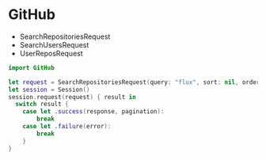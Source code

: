 # GitHub

- SearchRepositoriesRequest
- SearchUsersRequest
- UserReposRequest

```swift
import GitHub

let request = SearchRepositoriesRequest(query: "flux", sort: nil, order: nil, page: nil, perPage: nil)
let session = Session()
session.request(request) { result in
  switch result {
    case let .success(response, pagination):
        break
    case let .failure(error):
        break
    }
}
```
